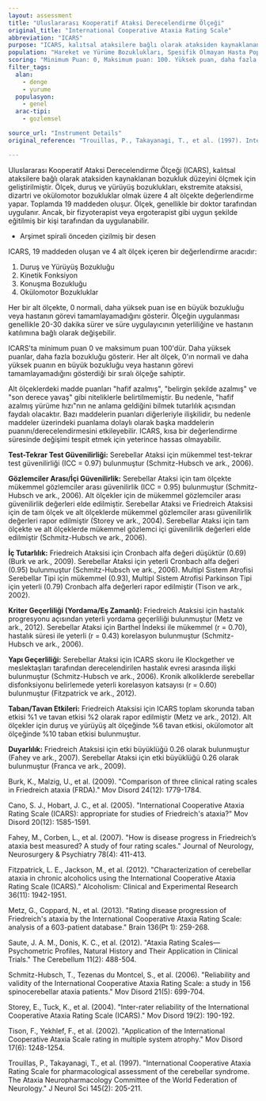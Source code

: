 ```yaml
---
layout: assessment
title: "Uluslararası Kooperatif Ataksi Derecelendirme Ölçeği"
original_title: "International Cooperative Ataxia Rating Scale"
abbreviation: "ICARS"
purpose: "ICARS, kalıtsal ataksilere bağlı olarak ataksiden kaynaklanan bozukluk düzeyini ölçmek için geliştirilmiştir."
population: "Hareket ve Yürüme Bozuklukları, Spesifik Olmayan Hasta Popülasyonu"
scoring: "Minimum Puan: 0, Maksimum puan: 100. Yüksek puan, daha fazla bozukluğu gösterir. Her alt ölçek, 0'ın normali ve daha yüksek puanın en büyük bozukluğu veya hastanın görevi tamamlayamadığını gösterdiği bir sıralı ölçeğe sahiptir."
filter_tags:
  alan:
    - denge
    - yurume
  populasyon:
    - genel
  arac-tipi:
    - gozlemsel

source_url: "Instrument Details"
original_reference: "Trouillas, P., Takayanagi, T., et al. (1997). International Cooperative Ataxia Rating Scale for pharmacological assessment of the cerebellar syndrome. The Ataxia Neuropharmacology Committee of the World Federation of Neurology."

---
```



Uluslararası Kooperatif Ataksi Derecelendirme Ölçeği (ICARS), kalıtsal ataksilere bağlı olarak ataksiden kaynaklanan bozukluk düzeyini ölçmek için geliştirilmiştir. Ölçek, duruş ve yürüyüş bozuklukları, ekstremite ataksisi, dizartri ve okülomotor bozukluklar olmak üzere 4 alt ölçekte değerlendirme yapar. Toplamda 19 maddeden oluşur. Ölçek, genellikle bir doktor tarafından uygulanır. Ancak, bir fizyoterapist veya ergoterapist gibi uygun şekilde eğitilmiş bir kişi tarafından da uygulanabilir.


*   Arşimet spirali önceden çizilmiş bir desen


ICARS, 19 maddeden oluşan ve 4 alt ölçek içeren bir değerlendirme aracıdır:

1.  Duruş ve Yürüyüş Bozukluğu
2.  Kinetik Fonksiyon
3.  Konuşma Bozukluğu
4.  Okülomotor Bozukluklar

Her bir alt ölçekte, 0 normali, daha yüksek puan ise en büyük bozukluğu veya hastanın görevi tamamlayamadığını gösterir. Ölçeğin uygulanması genellikle 20-30 dakika sürer ve süre uygulayıcının yeterliliğine ve hastanın katılımına bağlı olarak değişebilir.


ICARS'ta minimum puan 0 ve maksimum puan 100'dür. Daha yüksek puanlar, daha fazla bozukluğu gösterir. Her alt ölçek, 0'ın normali ve daha yüksek puanın en büyük bozukluğu veya hastanın görevi tamamlayamadığını gösterdiği bir sıralı ölçeğe sahiptir.


Alt ölçeklerdeki madde puanları "hafif azalmış", "belirgin şekilde azalmış" ve "son derece yavaş" gibi niteliklerle belirtilmemiştir. Bu nedenle, "hafif azalmış yürüme hızı"nın ne anlama geldiğini bilmek tutarlılık açısından faydalı olacaktır. Bazı maddelerin puanları diğerleriyle ilişkilidir, bu nedenle maddeler üzerindeki puanlama dolaylı olarak başka maddelerin puanını/derecelendirmesini etkileyebilir. ICARS, kısa bir değerlendirme süresinde değişimi tespit etmek için yeterince hassas olmayabilir.


**Test-Tekrar Test Güvenilirliği:** Serebellar Ataksi için mükemmel test-tekrar test güvenilirliği (ICC = 0.97) bulunmuştur (Schmitz-Hubsch ve ark., 2006).

**Gözlemciler Arası/İçi Güvenilirlik:** Serebellar Ataksi için tam ölçekte mükemmel gözlemciler arası güvenilirlik (ICC = 0.95) bulunmuştur (Schmitz-Hubsch ve ark., 2006). Alt ölçekler için de mükemmel gözlemciler arası güvenilirlik değerleri elde edilmiştir. Serebellar Ataksi ve Friedreich Ataksisi için de tam ölçek ve alt ölçeklerde mükemmel gözlemciler arası güvenilirlik değerleri rapor edilmiştir (Storey ve ark., 2004). Serebellar Ataksi için tam ölçekte ve alt ölçeklerde mükemmel gözlemci içi güvenilirlik değerleri elde edilmiştir (Schmitz-Hubsch ve ark., 2006).

**İç Tutarlılık:** Friedreich Ataksisi için Cronbach alfa değeri düşüktür (0.69) (Burk ve ark., 2009). Serebellar Ataksi için yeterli Cronbach alfa değeri (0.95) bulunmuştur (Schmitz-Hubsch ve ark., 2006). Multipl Sistem Atrofisi Serebellar Tipi için mükemmel (0.93), Multipl Sistem Atrofisi Parkinson Tipi için yeterli (0.79) Cronbach alfa değerleri rapor edilmiştir (Tison ve ark., 2002).

**Kriter Geçerliliği (Yordama/Eş Zamanlı):** Friedreich Ataksisi için hastalık progresyonu açısından yeterli yordama geçerliliği bulunmuştur (Metz ve ark., 2012). Serebellar Ataksi için Barthel İndeksi ile mükemmel (r = 0.70), hastalık süresi ile yeterli (r = 0.43) korelasyon bulunmuştur (Schmitz-Hubsch ve ark., 2006).

**Yapı Geçerliliği:** Serebellar Ataksi için ICARS skoru ile Klockgether ve meslektaşları tarafından derecelendirilen hastalık evresi arasında ilişki bulunmuştur (Schmitz-Hubsch ve ark., 2006). Kronik alkoliklerde serebellar disfonksiyonu belirlemede yeterli korelasyon katsayısı (r = 0.60) bulunmuştur (Fitzpatrick ve ark., 2012).

**Taban/Tavan Etkileri:** Friedreich Ataksisi için ICARS toplam skorunda taban etkisi %1 ve tavan etkisi %2 olarak rapor edilmiştir (Metz ve ark., 2012). Alt ölçekler için duruş ve yürüyüş alt ölçeğinde %6 tavan etkisi, okülomotor alt ölçeğinde %10 taban etkisi bulunmuştur.

**Duyarlılık:** Friedreich Ataksisi için etki büyüklüğü 0.26 olarak bulunmuştur (Fahey ve ark., 2007). Serebellar Ataksi için etki büyüklüğü 0.26 olarak bulunmuştur (Franca ve ark., 2009).


Burk, K., Malzig, U., et al. (2009). "Comparison of three clinical rating scales in Friedreich ataxia (FRDA)." Mov Disord 24(12): 1779-1784.

Cano, S. J., Hobart, J. C., et al. (2005). "International Cooperative Ataxia Rating Scale (ICARS): appropriate for studies of Friedreich's ataxia?" Mov Disord 20(12): 1585-1591.

Fahey, M., Corben, L., et al. (2007). "How is disease progress in Friedreich’s ataxia best measured? A study of four rating scales." Journal of Neurology, Neurosurgery & Psychiatry 78(4): 411-413.

Fitzpatrick, L. E., Jackson, M., et al. (2012). "Characterization of cerebellar ataxia in chronic alcoholics using the International Cooperative Ataxia Rating Scale (ICARS)." Alcoholism: Clinical and Experimental Research 36(11): 1942-1951.

Metz, G., Coppard, N., et al. (2013). "Rating disease progression of Friedreich's ataxia by the International Cooperative Ataxia Rating Scale: analysis of a 603-patient database." Brain 136(Pt 1): 259-268.

Saute, J. A. M., Donis, K. C., et al. (2012). "Ataxia Rating Scales—Psychometric Profiles, Natural History and Their Application in Clinical Trials." The Cerebellum 11(2): 488-504.

Schmitz-Hubsch, T., Tezenas du Montcel, S., et al. (2006). "Reliability and validity of the International Cooperative Ataxia Rating Scale: a study in 156 spinocerebellar ataxia patients." Mov Disord 21(5): 699-704.

Storey, E., Tuck, K., et al. (2004). "Inter-rater reliability of the International Cooperative Ataxia Rating Scale (ICARS)." Mov Disord 19(2): 190-192.

Tison, F., Yekhlef, F., et al. (2002). "Application of the International Cooperative Ataxia Scale rating in multiple system atrophy." Mov Disord 17(6): 1248-1254.

Trouillas, P., Takayanagi, T., et al. (1997). "International Cooperative Ataxia Rating Scale for pharmacological assessment of the cerebellar syndrome. The Ataxia Neuropharmacology Committee of the World Federation of Neurology." J Neurol Sci 145(2): 205-211.
```